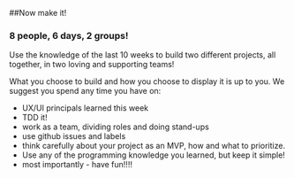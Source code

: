 
##Now make it!

### 8 people, 6 days, 2 groups!

Use the knowledge of the last 10 weeks to build two different projects, all together, in two loving and supporting teams!

What you choose to build and how you choose to display it is up to you.
We suggest you spend any time you have on:

- UX/UI principals learned this week
- TDD it!
- work as a team, dividing roles and doing stand-ups
- use github issues and labels 
- think carefully about your project as an MVP, how and what to prioritize.
- Use any of the programming knowledge you learned, but keep it simple!
- most importantly - have fun!!!! 

